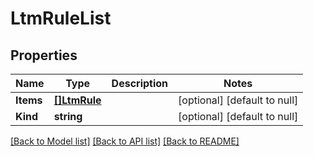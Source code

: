 # LtmRuleList

## Properties
Name | Type | Description | Notes
------------ | ------------- | ------------- | -------------
**Items** | [**[]LtmRule**](ltm_rule.md) |  | [optional] [default to null]
**Kind** | **string** |  | [optional] [default to null]

[[Back to Model list]](../README.md#documentation-for-models) [[Back to API list]](../README.md#documentation-for-api-endpoints) [[Back to README]](../README.md)


